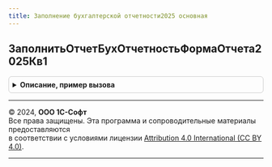 ```yaml
---
title: Заполнение бухгалтерской отчетности2025 основная
---
```



## ЗаполнитьОтчетБухОтчетностьФормаОтчета2025Кв1
<details style="margin: 1em 0; padding: 0.5em; border: 1px solid #ccc; border-radius: 6px;">

<summary style="font-weight: bold; cursor: pointer;">Описание, пример вызова</summary>

```bsl

// Заполняет РегламентированныйОтчетБухОтчетность по форме ФормаОтчета2025Кв1.
//
// Параметры:
//  ПараметрыОтчета - Структура - набор именованных параметров для определения вариантов заполнения отчета.
//  Контейнер - ДеревоЗначений - данные разделов.
//
Процедура ЗаполнитьОтчетБухОтчетностьФормаОтчета2025Кв1(ПараметрыОтчета, Контейнер) Экспорт
```

Пример вызова
```bsl
ЗаполнениеБухгалтерскойОтчетности2025Основная.ЗаполнитьОтчетБухОтчетностьФормаОтчета2025Кв1(ПараметрыОтчета, Контейнер) 
```
</details>

---

© 2024, **ООО 1С-Софт**  
Все права защищены. Эта программа и сопроводительные материалы предоставляются  
в соответствии с условиями лицензии [Attribution 4.0 International (CC BY 4.0)](https://creativecommons.org/licenses/by/4.0/legalcode).

---
